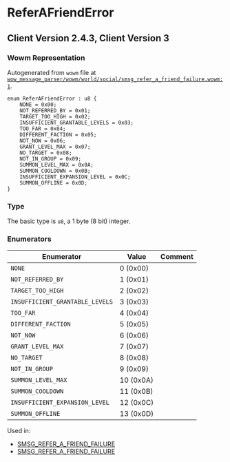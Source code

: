 # ReferAFriendError

## Client Version 2.4.3, Client Version 3

### Wowm Representation

Autogenerated from `wowm` file at [`wow_message_parser/wowm/world/social/smsg_refer_a_friend_failure.wowm:1`](https://github.com/gtker/wow_messages/tree/main/wow_message_parser/wowm/world/social/smsg_refer_a_friend_failure.wowm#L1).

```rust,ignore
enum ReferAFriendError : u8 {
    NONE = 0x00;
    NOT_REFERRED_BY = 0x01;
    TARGET_TOO_HIGH = 0x02;
    INSUFFICIENT_GRANTABLE_LEVELS = 0x03;
    TOO_FAR = 0x04;
    DIFFERENT_FACTION = 0x05;
    NOT_NOW = 0x06;
    GRANT_LEVEL_MAX = 0x07;
    NO_TARGET = 0x08;
    NOT_IN_GROUP = 0x09;
    SUMMON_LEVEL_MAX = 0x0A;
    SUMMON_COOLDOWN = 0x0B;
    INSUFFICIENT_EXPANSION_LEVEL = 0x0C;
    SUMMON_OFFLINE = 0x0D;
}
```
### Type
The basic type is `u8`, a 1 byte (8 bit) integer.
### Enumerators
| Enumerator | Value  | Comment |
| --------- | -------- | ------- |
| `NONE` | 0 (0x00) |  |
| `NOT_REFERRED_BY` | 1 (0x01) |  |
| `TARGET_TOO_HIGH` | 2 (0x02) |  |
| `INSUFFICIENT_GRANTABLE_LEVELS` | 3 (0x03) |  |
| `TOO_FAR` | 4 (0x04) |  |
| `DIFFERENT_FACTION` | 5 (0x05) |  |
| `NOT_NOW` | 6 (0x06) |  |
| `GRANT_LEVEL_MAX` | 7 (0x07) |  |
| `NO_TARGET` | 8 (0x08) |  |
| `NOT_IN_GROUP` | 9 (0x09) |  |
| `SUMMON_LEVEL_MAX` | 10 (0x0A) |  |
| `SUMMON_COOLDOWN` | 11 (0x0B) |  |
| `INSUFFICIENT_EXPANSION_LEVEL` | 12 (0x0C) |  |
| `SUMMON_OFFLINE` | 13 (0x0D) |  |

Used in:
* [SMSG_REFER_A_FRIEND_FAILURE](smsg_refer_a_friend_failure.md)
* [SMSG_REFER_A_FRIEND_FAILURE](smsg_refer_a_friend_failure.md)

